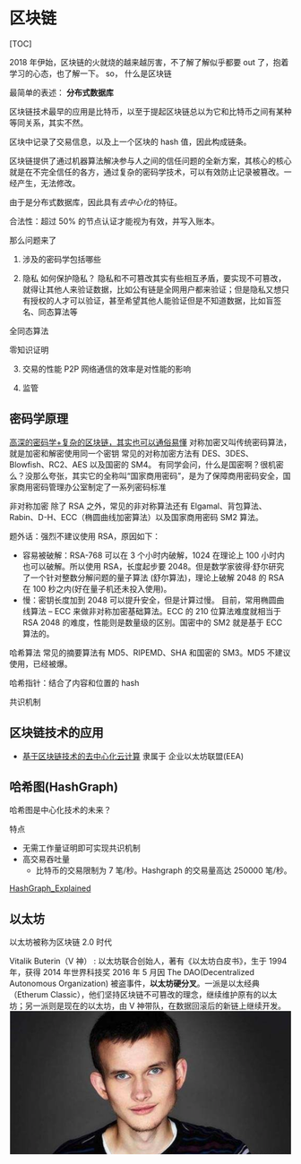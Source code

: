 # 区块链

[TOC]

2018 年伊始，区块链的火就烧的越来越厉害，不了解了解似乎都要 out 了，抱着学习的心态，也了解一下。
so， 什么是区块链

最简单的表述： **分布式数据库**

区块链技术最早的应用是比特币，以至于提起区块链总以为它和比特币之间有某种等同关系，其实不然。

区块中记录了交易信息，以及上一个区块的 hash 值，因此构成链条。

区块链提供了通过机器算法解决参与人之间的信任问题的全新方案，其核心的核心就是在不完全信任的各方，通过复杂的密码学技术，可以有效防止记录被篡改。一经产生，无法修改。

由于是分布式数据库，因此具有*去中心化*的特征。

合法性：超过 50% 的节点认证才能视为有效，并写入账本。

那么问题来了

1. 涉及的密码学包括哪些

2) 隐私
   如何保护隐私？
   隐私和不可篡改其实有些相互矛盾，要实现不可篡改，就得让其他人来验证数据，比如公有链是全网用户都来验证；但是隐私又想只有授权的人才可以验证，甚至希望其他人能验证但是不知道数据，比如盲签名、同态算法等

全同态算法

零知识证明

3. 交易的性能
   P2P 网络通信的效率是对性能的影响

4) 监管

## 密码学原理

[高深的密码学+复杂的区块链，其实也可以通俗易懂](http://rdc.hundsun.com/portal/article/750.html)
对称加密又叫传统密码算法，就是加密和解密使用同一个密钥
常见的对称加密方法有 DES、3DES、Blowfish、RC2、AES 以及国密的 SM4。
有同学会问，什么是国密啊？很机密么？没那么夸张，其实它的全称叫“国家商用密码”，是为了保障商用密码安全，国家商用密码管理办公室制定了一系列密码标准

非对称加密
除了 RSA 之外，常见的非对称算法还有 Elgamal、背包算法、Rabin、D-H、ECC（椭圆曲线加密算法）以及国家商用密码 SM2 算法。

题外话：强烈不建议使用 RSA，原因如下：

- 容易被破解：RSA-768 可以在 3 个小时内破解，1024 在理论上 100 小时内也可以破解。所以使用 RSA，长度起步要 2048。但是数学家彼得·舒尔研究了一个针对整数分解问题的量子算法 (舒尔算法)，理论上破解 2048 的 RSA 在 100 秒之内(好在量子机还未投入使用)。
- 慢：密钥长度加到 2048 可以提升安全，但是计算过慢。
  目前，常用椭圆曲线算法 – ECC 来做非对称加密基础算法。ECC 的 210 位算法难度就相当于 RSA 2048 的难度，性能则是数量级的区别。国密中的 SM2 就是基于 ECC 算法的。

哈希算法
常见的摘要算法有 MD5、RIPEMD、SHA 和国密的 SM3。MD5 不建议使用，已经被爆。

哈希指针：结合了内容和位置的 hash

共识机制

## 区块链技术的应用

- [基于区块链技术的去中心化云计算](https://iex.ec/)
  隶属于 企业以太坊联盟(EEA)

## 哈希图(HashGraph)

哈希图是中心化技术的未来？

特点

- 无需工作量证明即可实现共识机制
- 高交易吞吐量
  - 比特币的交易限制为 7 笔/秒。Hashgraph 的交易量高达 250000 笔/秒。

[HashGraph_Explained](https://github.com/llSourcell/HashGraph_Explained)

## 以太坊

以太坊被称为区块链 2.0 时代

Vitalik Buterin（V 神）
: 以太坊联合创始人，著有《以太坊白皮书》，生于 1994 年，获得 2014 年世界科技奖
2016 年 5 月因 The DAO(Decentralized Autonomous Organization) 被盗事件，**以太坊硬分叉**。一派是以太经典（Etherum Classic），他们坚持区块链不可篡改的理念，继续维护原有的以太坊；另一派则是现在的以太坊，由 V 神带队，在数据回滚后的新链上继续开发。
![](./img-block_chain/2019-05-14-23-24-26.png)
